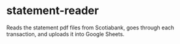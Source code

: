 # statement-reader
Reads the statement pdf files from Scotiabank, goes through each transaction, and uploads it into Google Sheets.
